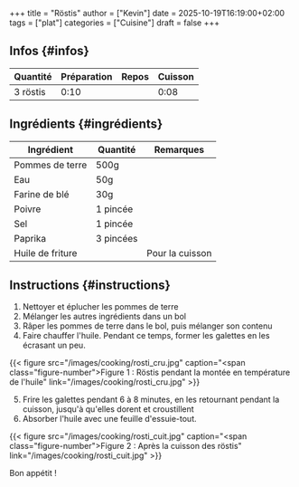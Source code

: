+++
title = "Röstis"
author = ["Kevin"]
date = 2025-10-19T16:19:00+02:00
tags = ["plat"]
categories = ["Cuisine"]
draft = false
+++

## Infos {#infos}

| Quantité | Préparation | Repos | Cuisson |
|----------|-------------|-------|---------|
| 3 röstis | 0:10        |       | 0:08    |


## Ingrédients {#ingrédients}

| Ingrédient       | Quantité  | Remarques       |
|------------------|-----------|-----------------|
| Pommes de terre  | 500g      |                 |
| Eau              | 50g       |                 |
| Farine de blé    | 30g       |                 |
| Poivre           | 1 pincée  |                 |
| Sel              | 1 pincée  |                 |
| Paprika          | 3 pincées |                 |
| Huile de friture |           | Pour la cuisson |


## Instructions {#instructions}

1.  Nettoyer et éplucher les pommes de terre
2.  Mélanger les autres ingrédients dans un bol
3.  Râper les pommes de terre dans le bol, puis mélanger son contenu
4.  Faire chauffer l'huile. Pendant ce temps, former les galettes en les écrasant un peu.

<a id="figure--Formation des röstis"></a>

{{< figure src="/images/cooking/rosti_cru.jpg" caption="<span class=\"figure-number\">Figure&nbsp;1&nbsp;: </span>Röstis pendant la montée en température de l'huile" link="/images/cooking/rosti_cru.jpg" >}}

5.  Frire les galettes pendant 6 à 8 minutes, en les retournant pendant la cuisson, jusqu'à qu'elles dorent et croustillent
6.  Absorber l'huile avec une feuille d'essuie-tout.

{{< figure src="/images/cooking/rosti_cuit.jpg" caption="<span class=\"figure-number\">Figure&nbsp;2&nbsp;: </span>Après la cuisson des röstis" link="/images/cooking/rosti_cuit.jpg" >}}

Bon appétit !
